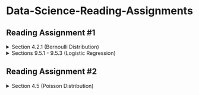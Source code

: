 # Data-Science-Reading-Assignments

## Reading Assignment #1

<details>

  <summary>Section 4.2.1 (Bernoulli Distribution)</summary>

* What is a Bernoulli random variable?

  <blockquote>

  A Bernoulli random variable is a random variable where each individual trial only has two possible outcomes, often labeled as a *success* or *failure*.

  </blockquote>

* What is the connection between the binomial distribution and a Bernoulli random variable? [Refer to section 4.3.1 if it has been a while since you looked at the binomial distribution.]

  <blockquote>

  A Bernoulli random variable is a requirement for a binomial distribution. In particular, a binomial distribution is the distribution of _r_ successes in _n_ trials of a Bernoulli variable.

  </blockquote>


* What is the largest possible standard deviation for a Bernoulli random variable?

  <blockquote>

  The largest possible standard deviation for a Bernoulli random variable would occur when _p_ and _(1-p)_ are equal, i.e., when _p = 0.5_. Thus, we want the square root of (0.5)<sup>2</sup>, giving us 0.5 as the maximum possible standard deviation for a Bernoulli random variable.

  </blockquote>


</details>

<details>

  <summary>Sections 9.5.1 - 9.5.3 (Logistic Regression)</summary>

* For what type of response/target variables is logistic regression appropriate?

  <blockquote>

  Logistic regression is appropriate "for response variables where regular multiple regression does not work very well...where the residuals look completely different from the normal distribution," (371). More specifically, the target variable is a two-level categorical variable, Y<sub>i</sub> whose outcome can take the values 1 or 0 with respective probabilities p<sub>i</sub> and 1-p<sub>i</sub>.

  </blockquote>

* Look at the logistic model in Example 9.31. How can we interpret the coefficient of 0.8668 on the honors variable?

  </blockquote>

  The coefficient 0.8668 on the honors variable indicates that the logit transformation of p<sub>i</sub>, the probability of a callback, is expected to increase by 0.8668 when honors are present on a resume.

  </blockquote>

* When using the Akaike information criterion for model selection, which is better, a large AIC or a small AIC?

  <blockquote>

A small AIC is better: "We look for models with a lower AIC through a backward elimination strategy," (374)

  </blockquote>

* How are linear and logistic regression similar? How are they different?

  <blockquote>

  Linear and logistic regression are similar in that both assume that the target variable is linearly related--or related to linearly related--to a series of predictor variables (when all others are held constant). Put more coarsely, the righthand side of the equation looks roughly the same for both linear and logistic regression, with a series of predictor variables attached to linear coefficients. However, the lefthand side of these equations is different, thus comprising the difference in the types of regression. The target variable of linear regression is numerical, often continuous, and could assume a wide range of values. No transformation is performed on this variable, so its relationship to the predictor variables is *actually* linear. In logistic regression, the target variable is binary, and its probability is logarithmically transformed before the linear relationship is used.

  </blockquote>

</details>

## Reading Assignment #2

<details>

  <summary>Section 4.5 (Poisson Distribution)</summary>

  * How are the binomial distribution and the Poisson distribution similar? How are they different?

    <blockquote>

    Both the binomial distribution and the Poisson distribution use a summary value--the probability of success on a single trial for the binomial distribution, and the rate of events per time period for the Poisson distribution--as the fundamental parameter for their construction. Also, each distribution is constructed by a plotting the probabilities of the number of these fundamental units occurring within some frame, i.e., the probability of _k_ successes in _n_ Bernoulli trials for the binomial distribution and the probability of _k_ events occurring within a given timeframe for the Poisson distribution. Finally, both the binomial and Poisson distributions assume independent events for their respective cases. The primary difference between the two distributions is that the binomial distribution is concerned with frequencies of events in a fixed number of trials, whereas Poisson distributions are concerned frequencies of events in a fixed timeframe.

    </blockquote>

  * True or False: The mean of a Poisson distribution can be any real number.

    <blockquote>

    False. The mean of a Poisson distribution is ![formula](https://render.githubusercontent.com/render/math?math=\lambda), the number of events we expect observe in the timeframe--aka, "the rate". The rate would be a natural number (including zero) over a positive real number (a timeframe), meaning the rate must be a nonnegative real number.

    </blockquote>

  * What is the relationship between the mean and variance of a Poisson distribution?

    <blockquote>

    Since the standard deviation of the Poisson distribution is the square root of the mean, the variance of the Poisson distribution is equal to the mean(!).

    </blockquote>

</details>
